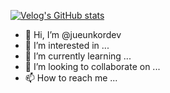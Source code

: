 [![Velog's GitHub stats](https://velog-readme-stats.vercel.app/api/badge?name=_ueu_6)](https://velog.io/@_ueu_6) 

- 👋 Hi, I’m @jueunkordev
- 👀 I’m interested in ...
- 🌱 I’m currently learning ...
- 💞️ I’m looking to collaborate on ...
- 📫 How to reach me ...

<!---
jueunkordev/jueunkordev is a ✨ special ✨ repository because its `README.md` (this file) appears on your GitHub profile.
You can click the Preview link to take a look at your changes.
--->
